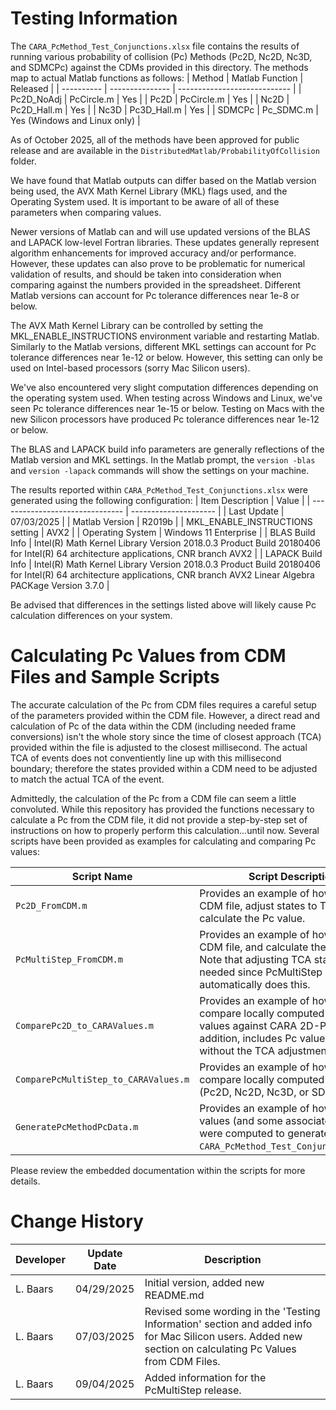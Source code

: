 # Testing Information
The `CARA_PcMethod_Test_Conjunctions.xlsx` file contains the results of running various probability of collision (Pc) Methods (Pc2D, Nc2D, Nc3D, and SDMCPc) against the CDMs provided in this directory. The methods map to actual Matlab functions as follows:
| Method     | Matlab Function | Released                     |
| ---------- | --------------- | ---------------------------- |
| Pc2D_NoAdj | PcCircle.m      | Yes                          |
| Pc2D       | PcCircle.m      | Yes                          |
| Nc2D       | Pc2D_Hall.m     | Yes                          |
| Nc3D       | Pc3D_Hall.m     | Yes                          |
| SDMCPc     | Pc_SDMC.m       | Yes (Windows and Linux only) |

As of October 2025, all of the methods have been approved for public release and are available in the `DistributedMatlab/ProbabilityOfCollision` folder.

We have found that Matlab outputs can differ based on the Matlab version being used, the AVX Math Kernel Library (MKL) flags used, and the Operating System used. It is important to be aware of all of these parameters when comparing values.

Newer versions of Matlab can and will use updated versions of the BLAS and LAPACK low-level Fortran libraries. These updates generally represent algorithm enhancements for improved accuracy and/or performance. However, these updates can also prove to be problematic for numerical validation of results, and should be taken into consideration when comparing against the numbers provided in the spreadsheet. Different Matlab versions can account for Pc tolerance differences near 1e-8 or below.

The AVX Math Kernel Library can be controlled by setting the MKL_ENABLE_INSTRUCTIONS environment variable and restarting Matlab. Similarly to the Matlab versions, different MKL settings can account for Pc tolerance differences near 1e-12 or below. However, this setting can only be used on Intel-based processors (sorry Mac Silicon users).

We've also encountered very slight computation differences depending on the operating system used. When testing across Windows and Linux, we've seen Pc tolerance differences near 1e-15 or below. Testing on Macs with the new Silicon processors have produced Pc tolerance differences near 1e-12 or below.

The BLAS and LAPACK build info parameters are generally reflections of the Matlab version and MKL settings. In the Matlab prompt, the `version -blas` and `version -lapack` commands will show the settings on your machine.

The results reported within `CARA_PcMethod_Test_Conjunctions.xlsx` were generated using the following configuration:
| Item Description                | Value                 |
| ------------------------------- | --------------------- |
| Last Update                     | 07/03/2025            |
| Matlab Version                  | R2019b                |
| MKL_ENABLE_INSTRUCTIONS setting | AVX2                  |
| Operating System                | Windows 11 Enterprise |
| BLAS Build Info                 | Intel(R) Math Kernel Library Version 2018.0.3 Product Build 20180406 for Intel(R) 64 architecture applications, CNR branch AVX2 |
| LAPACK Build Info               | Intel(R) Math Kernel Library Version 2018.0.3 Product Build 20180406 for Intel(R) 64 architecture applications, CNR branch AVX2 Linear Algebra PACKage Version 3.7.0 |

Be advised that differences in the settings listed above will likely cause Pc calculation differences on your system.

# Calculating Pc Values from CDM Files and Sample Scripts

The accurate calculation of the Pc from CDM files requires a careful setup of the parameters provided within the CDM file. However, a direct read and calculation of Pc of the data within the CDM (including needed frame conversions) isn't the whole story since the time of closest approach (TCA) provided within the file is adjusted to the closest millisecond. The actual TCA of events does not conventiently line up with this millisecond boundary; therefore the states provided within a CDM need to be adjusted to match the actual TCA of the event.

Admittedly, the calculation of the Pc from a CDM file can seem a little convoluted. While this repository has provided the functions necessary to calculate a Pc from the CDM file, it did not provide a step-by-step set of instructions on how to properly perform this calculation...until now. Several scripts have been provided as examples for calculating and comparing Pc values:

| Script Name                          | Script Description |
| ------------------------------------ | ------------------ |
| `Pc2D_FromCDM.m`                     | Provides an example of how to read a CDM file, adjust states to TCA, and calculate the Pc value. |
| `PcMultiStep_FromCDM.m`              | Provides an example of how to read a CDM file, and calculate the Pc value. Note that adjusting TCA states are not needed since PcMultiStep already automatically does this. |
| `ComparePc2D_to_CARAValues.m`        | Provides an example of how to compare locally computed 2D-Pc values against CARA 2D-Pc values. In addition, includes Pc values obtained without the TCA adjustment. |
| `ComparePcMultiStep_to_CARAValues.m` | Provides an example of how to compare locally computed Pc values (Pc2D, Nc2D, Nc3D, or SDMCPc). |
| `GeneratePcMethodPcData.m`           | Provides an example of how the Pc values (and some associated data) were computed to generate `CARA_PcMethod_Test_Conjunctions.xlsx`. |

Please review the embedded documentation within the scripts for more details.

# Change History

| Developer | Update Date | Description |
| --------- | ----------- | ----------- |
| L. Baars  | 04/29/2025  | Initial version, added new README.md |
| L. Baars  | 07/03/2025  | Revised some wording in the 'Testing Information' section and added info for Mac Silicon users. Added new section on calculating Pc Values from CDM Files. |
| L. Baars  | 09/04/2025  | Added information for the PcMultiStep release. |